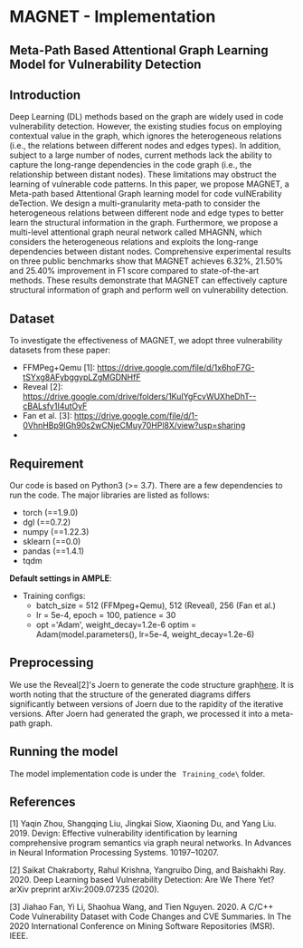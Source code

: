# MAGNET - Implementation
## Meta-Path Based Attentional Graph Learning Model for Vulnerability Detection

## Introduction
Deep Learning (DL) methods based on the graph are widely used in code vulnerability detection. However, the existing studies focus on employing contextual value in the graph, which ignores the heterogeneous relations (i.e., the relations between different nodes and edges types). In addition, subject to a large number of nodes, current methods lack the ability to capture the long-range dependencies in the code graph (i.e., the relationship between distant nodes). These limitations may obstruct the learning
of vulnerable code patterns. In this paper, we propose MAGNET, a Meta-path based Attentional Graph learning model for code vulNErability deTection. We design a multi-granularity meta-path to consider the heterogeneous relations between different node and edge types to better learn the structural information in the graph. Furthermore, we propose a multi-level attentional graph neural network called MHAGNN, which considers the heterogeneous relations and exploits the long-range dependencies between distant nodes. Comprehensive experimental results on three public benchmarks show that MAGNET achieves 6.32%, 21.50% and 25.40% improvement in F1 score compared to state-of-the-art methods. These results demonstrate that MAGNET can effectively capture structural information of graph and perform well on vulnerability detection.

## Dataset
To investigate the effectiveness of MAGNET, we adopt three vulnerability datasets from these paper: 
* FFMPeg+Qemu [1]: https://drive.google.com/file/d/1x6hoF7G-tSYxg8AFybggypLZgMGDNHfF
* Reveal [2]: https://drive.google.com/drive/folders/1KuIYgFcvWUXheDhT--cBALsfy1I4utOyF
* Fan et al. [3]: <https://drive.google.com/file/d/1-0VhnHBp9IGh90s2wCNjeCMuy70HPl8X/view?usp=sharing>
* 
## Requirement
Our code is based on Python3 (>= 3.7). There are a few dependencies to run the code. The major libraries are listed as follows:
* torch  (==1.9.0)
* dgl  (==0.7.2)
* numpy  (==1.22.3)
* sklearn  (==0.0)
* pandas  (==1.4.1)
* tqdm

**Default settings in AMPLE**:
* Training configs: 
    * batch_size = 512 (FFMpeg+Qemu), 512 (Reveal), 256 (Fan et al.) 
    * lr = 5e-4, epoch = 100, patience = 30
    * opt ='Adam', weight_decay=1.2e-6
optim = Adam(model.parameters(), lr=5e-4, weight_decay=1.2e-6)
## Preprocessing
We use the Reveal[2]'s Joern to generate the code structure graph[here](https://github.com/VulDetProject/ReVeal). It is worth noting that the structure of the generated diagrams differs significantly between versions of Joern due to the rapidity of the iterative versions. After Joern had generated the graph, we processed it into a meta-path graph.


## Running the model
The model implementation code is under the ``` Training_code\``` folder. 


<!-- #### T-test

<table>
<tr>
    <td> </td>
</tr>

</table> -->

## References

[1] Yaqin Zhou, Shangqing Liu, Jingkai Siow, Xiaoning Du, and Yang Liu. 2019. Devign: Effective vulnerability identification by learning comprehensive program semantics via graph neural networks. In Advances in Neural Information Processing Systems. 10197–10207.

[2] Saikat Chakraborty, Rahul Krishna, Yangruibo Ding, and Baishakhi Ray. 2020. Deep Learning based Vulnerability Detection: Are We There Yet? arXiv preprint arXiv:2009.07235 (2020).

[3] Jiahao Fan, Yi Li, Shaohua Wang, and Tien Nguyen. 2020. A C/C++ Code Vulnerability Dataset with Code Changes and CVE Summaries. In The 2020 International Conference on Mining Software Repositories (MSR). IEEE.
